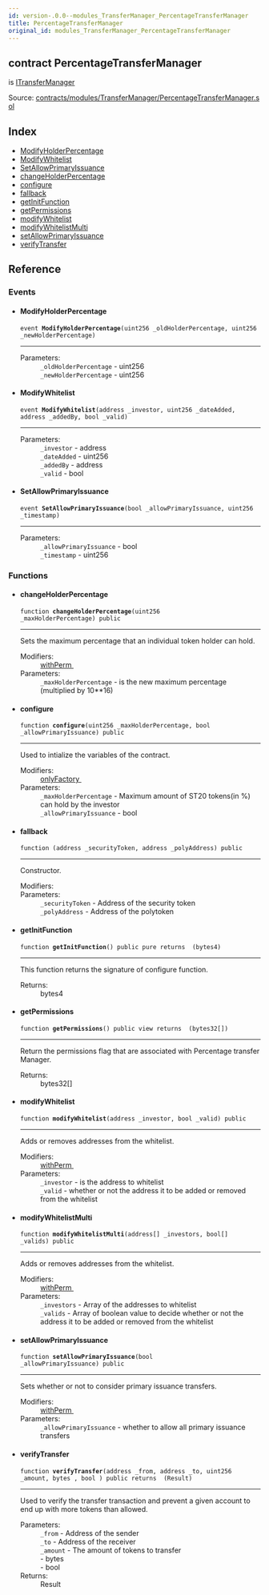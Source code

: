 ```yaml
---
id: version-.0.0--modules_TransferManager_PercentageTransferManager
title: PercentageTransferManager
original_id: modules_TransferManager_PercentageTransferManager
---
```


<div class="contract-doc"><div class="contract"><h2 class="contract-header"><span class="contract-kind">contract</span> PercentageTransferManager</h2><p class="base-contracts"><span>is</span> <a href="modules_TransferManager_ITransferManager.html">ITransferManager</a></p><div class="source">Source: <a href="https://github.com/PolymathNetwork/polymath-core/blob/v2.1.0/contracts/modules/TransferManager/PercentageTransferManager.sol" target="_blank">contracts/modules/TransferManager/PercentageTransferManager.sol</a></div></div><div class="index"><h2>Index</h2><ul><li><a href="modules_TransferManager_PercentageTransferManager.html#ModifyHolderPercentage">ModifyHolderPercentage</a></li><li><a href="modules_TransferManager_PercentageTransferManager.html#ModifyWhitelist">ModifyWhitelist</a></li><li><a href="modules_TransferManager_PercentageTransferManager.html#SetAllowPrimaryIssuance">SetAllowPrimaryIssuance</a></li><li><a href="modules_TransferManager_PercentageTransferManager.html#changeHolderPercentage">changeHolderPercentage</a></li><li><a href="modules_TransferManager_PercentageTransferManager.html#configure">configure</a></li><li><a href="modules_TransferManager_PercentageTransferManager.html#">fallback</a></li><li><a href="modules_TransferManager_PercentageTransferManager.html#getInitFunction">getInitFunction</a></li><li><a href="modules_TransferManager_PercentageTransferManager.html#getPermissions">getPermissions</a></li><li><a href="modules_TransferManager_PercentageTransferManager.html#modifyWhitelist">modifyWhitelist</a></li><li><a href="modules_TransferManager_PercentageTransferManager.html#modifyWhitelistMulti">modifyWhitelistMulti</a></li><li><a href="modules_TransferManager_PercentageTransferManager.html#setAllowPrimaryIssuance">setAllowPrimaryIssuance</a></li><li><a href="modules_TransferManager_PercentageTransferManager.html#verifyTransfer">verifyTransfer</a></li></ul></div><div class="reference"><h2>Reference</h2><div class="events"><h3>Events</h3><ul><li><div class="item event"><span id="ModifyHolderPercentage" class="anchor-marker"></span><h4 class="name">ModifyHolderPercentage</h4><div class="body"><code class="signature">event <strong>ModifyHolderPercentage</strong><span>(uint256 _oldHolderPercentage, uint256 _newHolderPercentage) </span></code><hr/><dl><dt><span class="label-parameters">Parameters:</span></dt><dd><div><code>_oldHolderPercentage</code> - uint256</div><div><code>_newHolderPercentage</code> - uint256</div></dd></dl></div></div></li><li><div class="item event"><span id="ModifyWhitelist" class="anchor-marker"></span><h4 class="name">ModifyWhitelist</h4><div class="body"><code class="signature">event <strong>ModifyWhitelist</strong><span>(address _investor, uint256 _dateAdded, address _addedBy, bool _valid) </span></code><hr/><dl><dt><span class="label-parameters">Parameters:</span></dt><dd><div><code>_investor</code> - address</div><div><code>_dateAdded</code> - uint256</div><div><code>_addedBy</code> - address</div><div><code>_valid</code> - bool</div></dd></dl></div></div></li><li><div class="item event"><span id="SetAllowPrimaryIssuance" class="anchor-marker"></span><h4 class="name">SetAllowPrimaryIssuance</h4><div class="body"><code class="signature">event <strong>SetAllowPrimaryIssuance</strong><span>(bool _allowPrimaryIssuance, uint256 _timestamp) </span></code><hr/><dl><dt><span class="label-parameters">Parameters:</span></dt><dd><div><code>_allowPrimaryIssuance</code> - bool</div><div><code>_timestamp</code> - uint256</div></dd></dl></div></div></li></ul></div><div class="functions"><h3>Functions</h3><ul><li><div class="item function"><span id="changeHolderPercentage" class="anchor-marker"></span><h4 class="name">changeHolderPercentage</h4><div class="body"><code class="signature">function <strong>changeHolderPercentage</strong><span>(uint256 _maxHolderPercentage) </span><span>public </span></code><hr/><div class="description"><p>Sets the maximum percentage that an individual token holder can hold.</p></div><dl><dt><span class="label-modifiers">Modifiers:</span></dt><dd><a href="modules_Module.html#withPerm">withPerm </a></dd><dt><span class="label-parameters">Parameters:</span></dt><dd><div><code>_maxHolderPercentage</code> - is the new maximum percentage (multiplied by 10**16)</div></dd></dl></div></div></li><li><div class="item function"><span id="configure" class="anchor-marker"></span><h4 class="name">configure</h4><div class="body"><code class="signature">function <strong>configure</strong><span>(uint256 _maxHolderPercentage, bool _allowPrimaryIssuance) </span><span>public </span></code><hr/><div class="description"><p>Used to intialize the variables of the contract.</p></div><dl><dt><span class="label-modifiers">Modifiers:</span></dt><dd><a href="modules_Module.html#onlyFactory">onlyFactory </a></dd><dt><span class="label-parameters">Parameters:</span></dt><dd><div><code>_maxHolderPercentage</code> - Maximum amount of ST20 tokens(in %) can hold by the investor</div><div><code>_allowPrimaryIssuance</code> - bool</div></dd></dl></div></div></li><li><div class="item function"><span id="fallback" class="anchor-marker"></span><h4 class="name">fallback</h4><div class="body"><code class="signature">function <strong></strong><span>(address _securityToken, address _polyAddress) </span><span>public </span></code><hr/><div class="description"><p>Constructor.</p></div><dl><dt><span class="label-modifiers">Modifiers:</span></dt><dd></dd><dt><span class="label-parameters">Parameters:</span></dt><dd><div><code>_securityToken</code> - Address of the security token</div><div><code>_polyAddress</code> - Address of the polytoken</div></dd></dl></div></div></li><li><div class="item function"><span id="getInitFunction" class="anchor-marker"></span><h4 class="name">getInitFunction</h4><div class="body"><code class="signature">function <strong>getInitFunction</strong><span>() </span><span>public </span><span>pure </span><span>returns  (bytes4) </span></code><hr/><div class="description"><p>This function returns the signature of configure function.</p></div><dl><dt><span class="label-return">Returns:</span></dt><dd>bytes4</dd></dl></div></div></li><li><div class="item function"><span id="getPermissions" class="anchor-marker"></span><h4 class="name">getPermissions</h4><div class="body"><code class="signature">function <strong>getPermissions</strong><span>() </span><span>public </span><span>view </span><span>returns  (bytes32[]) </span></code><hr/><div class="description"><p>Return the permissions flag that are associated with Percentage transfer Manager.</p></div><dl><dt><span class="label-return">Returns:</span></dt><dd>bytes32[]</dd></dl></div></div></li><li><div class="item function"><span id="modifyWhitelist" class="anchor-marker"></span><h4 class="name">modifyWhitelist</h4><div class="body"><code class="signature">function <strong>modifyWhitelist</strong><span>(address _investor, bool _valid) </span><span>public </span></code><hr/><div class="description"><p>Adds or removes addresses from the whitelist.</p></div><dl><dt><span class="label-modifiers">Modifiers:</span></dt><dd><a href="modules_Module.html#withPerm">withPerm </a></dd><dt><span class="label-parameters">Parameters:</span></dt><dd><div><code>_investor</code> - is the address to whitelist</div><div><code>_valid</code> - whether or not the address it to be added or removed from the whitelist</div></dd></dl></div></div></li><li><div class="item function"><span id="modifyWhitelistMulti" class="anchor-marker"></span><h4 class="name">modifyWhitelistMulti</h4><div class="body"><code class="signature">function <strong>modifyWhitelistMulti</strong><span>(address[] _investors, bool[] _valids) </span><span>public </span></code><hr/><div class="description"><p>Adds or removes addresses from the whitelist.</p></div><dl><dt><span class="label-modifiers">Modifiers:</span></dt><dd><a href="modules_Module.html#withPerm">withPerm </a></dd><dt><span class="label-parameters">Parameters:</span></dt><dd><div><code>_investors</code> - Array of the addresses to whitelist</div><div><code>_valids</code> - Array of boolean value to decide whether or not the address it to be added or removed from the whitelist</div></dd></dl></div></div></li><li><div class="item function"><span id="setAllowPrimaryIssuance" class="anchor-marker"></span><h4 class="name">setAllowPrimaryIssuance</h4><div class="body"><code class="signature">function <strong>setAllowPrimaryIssuance</strong><span>(bool _allowPrimaryIssuance) </span><span>public </span></code><hr/><div class="description"><p>Sets whether or not to consider primary issuance transfers.</p></div><dl><dt><span class="label-modifiers">Modifiers:</span></dt><dd><a href="modules_Module.html#withPerm">withPerm </a></dd><dt><span class="label-parameters">Parameters:</span></dt><dd><div><code>_allowPrimaryIssuance</code> - whether to allow all primary issuance transfers</div></dd></dl></div></div></li><li><div class="item function"><span id="verifyTransfer" class="anchor-marker"></span><h4 class="name">verifyTransfer</h4><div class="body"><code class="signature">function <strong>verifyTransfer</strong><span>(address _from, address _to, uint256 _amount, bytes , bool ) </span><span>public </span><span>returns  (Result) </span></code><hr/><div class="description"><p>Used to verify the transfer transaction and prevent a given account to end up with more tokens than allowed.</p></div><dl><dt><span class="label-parameters">Parameters:</span></dt><dd><div><code>_from</code> - Address of the sender</div><div><code>_to</code> - Address of the receiver</div><div><code>_amount</code> - The amount of tokens to transfer</div><div><code></code> - bytes</div><div><code></code> - bool</div></dd><dt><span class="label-return">Returns:</span></dt><dd>Result</dd></dl></div></div></li></ul></div></div></div>
